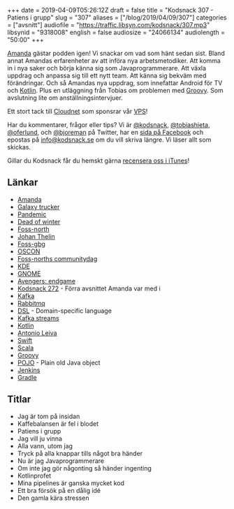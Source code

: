 +++
date = 2019-04-09T05:26:12Z
draft = false
title = "Kodsnack 307 - Patiens i grupp"
slug = "307"
aliases = ["/blog/2019/04/09/307"]
categories = ["avsnitt"]
audiofile = "https://traffic.libsyn.com/kodsnack/307.mp3"
libsynid = "9318008"
english = false
audiosize = "24066134"
audiolength = "50:00"
+++

[Amanda](https://twitter.com/itssotoday) gästar podden igen! Vi snackar om vad som hänt sedan sist. Bland annat Amandas erfarenheter av att införa nya arbetsmetodiker. Att komma in i nya saker och börja känna sig som Javaprogrammerare. Att växla uppdrag och anpassa sig till ett nytt team. Att känna sig bekväm med förändringar. Och så Amandas nya uppdrag, som innefattar Android för TV och [Kotlin](https://en.wikipedia.org/wiki/Kotlin_%28programming_language%29). Plus en utläggning från Tobias om problemen med [Groovy](https://en.wikipedia.org/wiki/Apache_Groovy). Som avslutning lite om anställningsintervjuer.

Ett stort tack till [Cloudnet](http://www.cloudnet.se) som sponsrar vår [VPS](http://en.wikipedia.org/wiki/Virtual_private_server)!

Har du kommentarer, frågor eller tips? Vi är [@kodsnack](https://www.twitter.com/kodsnack), [@tobiashieta](https://www.twitter.com/tobiashieta), [@oferlund](https://www.twitter.com/oferlund), och [@bjoreman](https://www.twitter.com/bjoreman) på Twitter, har en [sida på Facebook](https://www.facebook.com/kodsnack) och epostas på [info@kodsnack.se](mailto:info@kodsnack.se) om du vill skriva längre. Vi läser allt som skickas.

Gillar du Kodsnack får du hemskt gärna [recensera oss i iTunes](http://itunes.apple.com/se/podcast/kodsnack/id561631498?l=en)!

## Länkar ##
* [Amanda](https://twitter.com/itssotoday)
* [Galaxy trucker](https://en.wikipedia.org/wiki/Galaxy_Trucker)
* [Pandemic](https://en.wikipedia.org/wiki/Pandemic_%28board_game%29)
* [Dead of winter](https://boardgamegeek.com/boardgame/150376/dead-winter-crossroads-game)
* [Foss-north](https://foss-north.se/2019/)
* [Johan Thelin](http://www.thelins.se/johan/blog/)
* [Foss-gbg](https://foss-gbg.se/)
* [OSCON](https://conferences.oreilly.com/oscon/oscon-or)
* [Foss-norths communitydag](https://foss-north.se/2019/community-day.html)
* [KDE](https://en.wikipedia.org/wiki/KDE)
* [GNOME](https://en.wikipedia.org/wiki/GNOME)
* [Avengers: endgame](https://en.wikipedia.org/wiki/Avengers:_Endgame)
* [Kodsnack 272](https://kodsnack.se/272/) - Förra avsnittet Amanda var med i
* [Kafka](https://kafka.apache.org/)
* [Rabbitmq](https://en.wikipedia.org/wiki/RabbitMQ)
* [DSL](https://en.wikipedia.org/wiki/Domain-specific_language) - Domain-specific language
* [Kafka streams](https://kafka.apache.org/documentation/streams/)
* [Kotlin](https://en.wikipedia.org/wiki/Kotlin_%28programming_language%29)
* [Antonio Leiva](https://antonioleiva.com/)
* [Swift](https://en.wikipedia.org/wiki/Swift_%28programming_language%29)
* [Scala](https://en.wikipedia.org/wiki/Scala_%28programming_language%29)
* [Groovy](https://en.wikipedia.org/wiki/Apache_Groovy)
* [POJO](https://en.wikipedia.org/wiki/Plain_old_Java_object) - Plain old Java object
* [Jenkins](https://en.wikipedia.org/wiki/Jenkins_%28software%29)
* [Gradle](https://en.wikipedia.org/wiki/Gradle)

## Titlar ##
* Jag är tom på insidan
* Kaffebalansen är fel i blodet
* Patiens i grupp
* Jag vill ju vinna
* Alla vann, utom jag
* Tryck på alla knappar tills något bra händer
* Nu är jag Javaprogrammerare
* Om inte jag gör någonting så händer ingenting
* Kotlinprofet
* Mina pipelines är ganska mycket kod
* Ett bra försök på en dålig idé
* Den gamla kära stressen